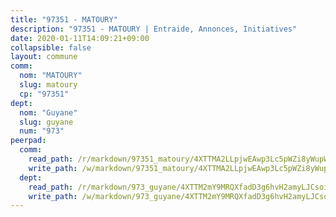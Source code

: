 ```yaml
---
title: "97351 - MATOURY"
description: "97351 - MATOURY | Entraide, Annonces, Initiatives"
date: 2020-01-11T14:09:21+09:00
collapsible: false
layout: commune
comm:
  nom: "MATOURY"
  slug: matoury
  cp: "97351"
dept:
  nom: "Guyane"
  slug: guyane
  num: "973"
peerpad:
  comm:
    read_path: /r/markdown/97351_matoury/4XTTMA2LLpjwEAwp3Lc5pWZi8yWupWz42aQHuCPEvQpJjbLxe
    write_path: /w/markdown/97351_matoury/4XTTMA2LLpjwEAwp3Lc5pWZi8yWupWz42aQHuCPEvQpJjbLxe-K3TgUofgprraAyth7v6pNE6zjxactjibPbPvpaiJJbDXgFCAxsfkKJq3yNm8KPCKDK3okuaZQJ7Z3XcH81pjKcSNB1gxHwwJvdphKukRAXMfLqkZTtjJsVugFLMu8RmCNAWaNSBQ
  dept:
    read_path: /r/markdown/973_guyane/4XTTM2mY9MRQXfadD3g6hvH2amyLJCsoinYGcPs3moq9GpTwc
    write_path: /w/markdown/973_guyane/4XTTM2mY9MRQXfadD3g6hvH2amyLJCsoinYGcPs3moq9GpTwc-K3TgTgNFrGYQL7RzdiUs2G5kz5wznH8a7V3hvZcSXNRKvSbg2tsbecC3Je5R7hpbbDk7dogAkEsJV5SFg7UEJUHx8Fogpcmn5vubMjKA1FgiKo3tE8H7NRgUs3M6tfhzyxkWCUs8
---
```


